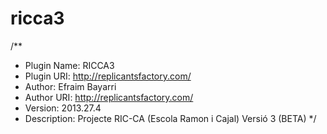 ricca3
======

/**
 * Plugin Name: RICCA3
 * Plugin URI: http://replicantsfactory.com/
 * Author: Efraim Bayarri
 * Author URI: http://replicantsfactory.com/
 * Version: 2013.27.4
 * Description: Projecte RIC-CA (Escola Ramon i Cajal) Versió 3 (BETA)
 */

